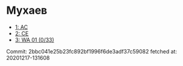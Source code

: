 # Мухаев
- [1: AC](1.md)
- [2: CE](2.md)
- [3: WA 01 (0/33)](3.md)

Commit: 2bbc041e25b23fc892bf1996f6de3adf37c59082
 fetched at: 20201217-131608
